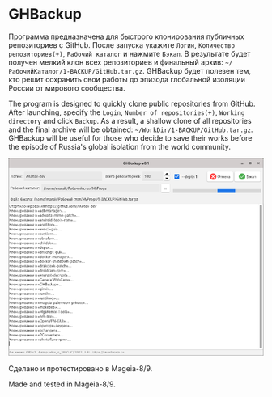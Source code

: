 # GHBackup
Программа предназначена для быстрого клонирования публичных репозиториев с GitHub. После запуска укажите `Логин`, `Количество репозиториев(+)`, `Рабочий каталог` и нажмите `Бэкап`. В результате будет получен мелкий клон всех репозиториев и финальный архив: `~/РабочийКаталог/1-BACKUP/GitHub.tar.gz`. GHBackup будет полезен тем, кто решит сохранить свои работы до эпизода глобальной изоляции России от мирового сообщества.

The program is designed to quickly clone public repositories from GitHub. After launching, specify the `Login`, `Number of repositories(+)`, `Working directory` and click `Backup`. As a result, a shallow clone of all repositories and the final archive will be obtained: `~/WorkDir/1-BACKUP/GitHub.tar.gz`. GHBackup will be useful for those who decide to save their works before the episode of Russia's global isolation from the world community.  
  
![](https://github.com/AKotov-dev/GHBackup/blob/main/ScreenShots/GHBackup-3.png)  
  
Сделано и протестировано в Mageia-8/9.  
  
Made and tested in Mageia-8/9.